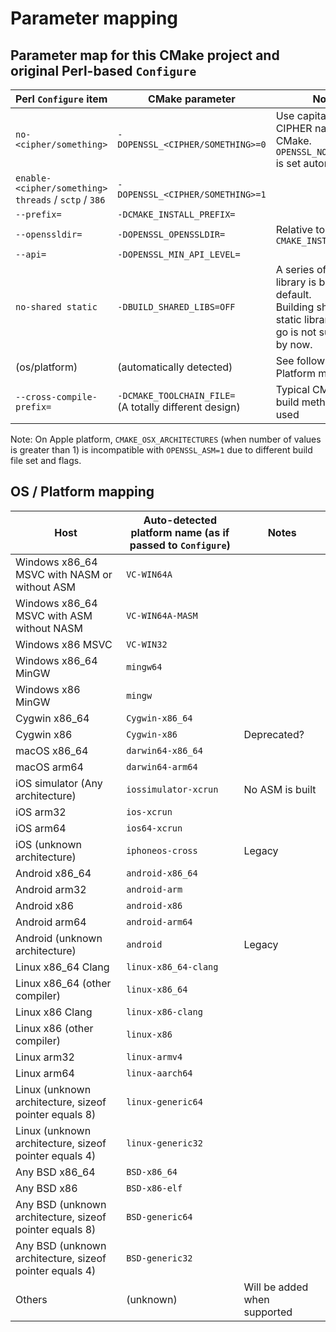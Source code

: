 # Parameter mapping

## Parameter map for this CMake project and original Perl-based `Configure`

| Perl `Configure` item | CMake parameter | Notes |
|-|-|-|
| `no-<cipher/something>` | `-DOPENSSL_<CIPHER/SOMETHING>=0` | Use capitalized CIPHER name in CMake.<br />`OPENSSL_NO_<CIPHER>` is set automatically. |
| `enable-<cipher/something>`<br />`threads` / `sctp` / `386` | `-DOPENSSL_<CIPHER/SOMETHING>=1`| |
| `--prefix=` | `-DCMAKE_INSTALL_PREFIX=` | |
| `--openssldir=` | `-DOPENSSL_OPENSSLDIR=` | Relative to `CMAKE_INSTALL_PREFIX` |
| `--api=` | `-DOPENSSL_MIN_API_LEVEL=` | |
| `no-shared static` | `-DBUILD_SHARED_LIBS=OFF` | A series of shared library is built by default.<br />Building shared and static library in one go is not supported by now. |
| (os/platform) | (automatically detected) | See following OS / Platform mapping |
| `--cross-compile-prefix=` | `-DCMAKE_TOOLCHAIN_FILE=`<br />(A totally different design) | Typical CMake cross build method are used |

Note: On Apple platform, `CMAKE_OSX_ARCHITECTURES` (when number of values is greater than 1) is incompatible with `OPENSSL_ASM=1` due to different build file set and flags.

## OS / Platform mapping

| Host | Auto-detected platform name (as if passed to `Configure`) | Notes |
|-|-|-|
| Windows x86_64 MSVC with NASM or without ASM | `VC-WIN64A` | |
| Windows x86_64 MSVC with ASM without NASM | `VC-WIN64A-MASM` | |
| Windows x86 MSVC | `VC-WIN32` | |
| Windows x86_64 MinGW | `mingw64` | |
| Windows x86 MinGW | `mingw` | |
| Cygwin x86_64 | `Cygwin-x86_64` | |
| Cygwin x86 | `Cygwin-x86` | Deprecated? |
| macOS x86_64 | `darwin64-x86_64` | |
| macOS arm64 | `darwin64-arm64` | |
| iOS simulator (Any architecture) | `iossimulator-xcrun` | No ASM is built |
| iOS arm32 | `ios-xcrun` | |
| iOS arm64 | `ios64-xcrun` | |
| iOS (unknown architecture) | `iphoneos-cross` | Legacy |
| Android x86_64 | `android-x86_64` | |
| Android arm32 | `android-arm` | |
| Android x86 | `android-x86` | |
| Android arm64 | `android-arm64` | |
| Android (unknown architecture) | `android` | Legacy |
| Linux x86_64 Clang | `linux-x86_64-clang` | |
| Linux x86_64 (other compiler) | `linux-x86_64` | |
| Linux x86 Clang | `linux-x86-clang` | |
| Linux x86 (other compiler) | `linux-x86` | |
| Linux arm32 | `linux-armv4` | |
| Linux arm64 | `linux-aarch64` | |
| Linux (unknown architecture, sizeof pointer equals 8) | `linux-generic64` | |
| Linux (unknown architecture, sizeof pointer equals 4) | `linux-generic32` | |
| Any BSD x86_64 | `BSD-x86_64` | |
| Any BSD x86 | `BSD-x86-elf` | |
| Any BSD (unknown architecture, sizeof pointer equals 8) | `BSD-generic64` | |
| Any BSD (unknown architecture, sizeof pointer equals 4) | `BSD-generic32` | |
| Others | (unknown) | Will be added when supported |
